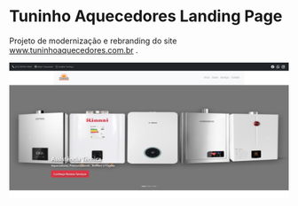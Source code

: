 # Tuninho Aquecedores Landing Page

Projeto de modernização e rebranding do site www.tuninhoaquecedores.com.br .

![Alt Text](https://github.com/Celino3x/tuninhoAquecedores/blob/64c71e578791dad239672e1513f19005acddf93f/img/Document/img.PNG)